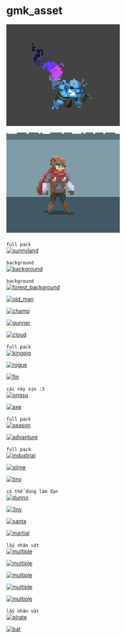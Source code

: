 # gmk_asset
[![demon](demon.png)](https://rauszy.itch.io/bluedemon)  
  
[![advanture](advanture.png)](https://rvros.itch.io/animated-pixel-hero)  

```full pack```  
[![sunnyland](sunnyland.png)](https://ansimuz.itch.io/sunny-land-pixel-game-art)  
 
```background```  
[![background](background.png)](https://edermunizz.itch.io/free-pixel-art-hill)  

```background```  
[![forest_background](forest_background.png)](https://ansimuz.itch.io/parallax-forest)  

[![old_man](old_man.png)](https://oco.itch.io/medieval-fantasy-character-pack-2)  

[![champ](champ.png)](https://alexdraws.itch.io/pixel-champions)  

[![gunner](gunner.png)](https://secrethideout.itch.io/team-wars-platformer-battle)  

[![cloud](cloud.png)](https://s4m-ur4i.itch.io/pixelart-clouds-background)  

```full pack```  
[![kingpig](kingpig.png)](https://pixel-frog.itch.io/kings-and-pigs)  
  
[![rogue](rogue.png)](https://uilleaggodwin.itch.io/roguelike-dungeon-asset-bundle)  

[![fin](fin.png)](https://lhteam.itch.io/finn-sprite)  

```cái này xịn :3```  
[![ongsu](ongsu.png)](https://ansimuz.itch.io/gothicvania-monk-character-add-on)  

[![axe](axe.png)](https://sanctumpixel.itch.io/imp-axe-demon-pixel-art-character)  
  
```full pack```  
[![season](season.png)](https://rottingpixels.itch.io/four-seasons-platformer-tileset-16x16free)  

[![advanture](advanture2.png)](https://elthen.itch.io/pixel-art-adventurer-sprites)  

```full pack```  
[![industrial](industrial.png)](https://ollieberzs.itch.io/industrial-pack)  

[![slime](slime.png) ](https://reff-sq.itch.io/slime-animations)  
 
[![tiny](tiny.png)](https://free-game-assets.itch.io/free-tiny-hero-sprites-pixel-art)  

```có thể dùng làm đạn```   
[![dunno](dunno.png)](https://xyezawr.itch.io/gif-free-pixel-effects-pack-6-forks-of-flame)  
  

[![3nv](3nv.png)](https://free-game-assets.itch.io/free-assassin-mage-viking-game-heroes-pixel-art)  

[![santa](santa.png)](https://elthen.itch.io/2d-pixel-art-santa-sprites)  

[![martial](martial.png)](https://luizmelo.itch.io/martial-hero)  

```lấy nhân vật```  
[![multiple](pack1.png)](https://grafxkid.itch.io/sprite-pack-2)  

[![multiple](pack2.png)](https://grafxkid.itch.io/sprite-pack-3)  
 
[![multiple](pack3.png)](https://grafxkid.itch.io/sprite-pack-5)  
  
[![multiple](pack4.png)](https://grafxkid.itch.io/sprite-pack-1)  
  
[![multiple](pack5.png)](https://grafxkid.itch.io/sprite-pack-4)  

```lấy nhân vật```  
[![pirate](pirate.png)  ](https://pixel-frog.itch.io/pirate-bomb)  

[![bat](bat.png)  ](https://elthen.itch.io/bat-sprite-pack)  



